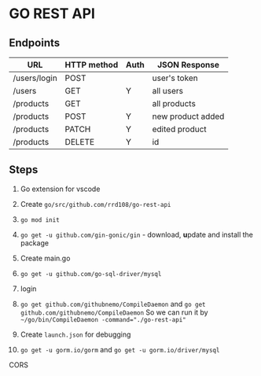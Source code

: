 # GO REST API

## Endpoints

| URL          | HTTP method | Auth | JSON Response     |
| ------------ | ----------- | ---- | ----------------- |
| /users/login | POST        |      | user's token      |
| /users       | GET         | Y    | all users         |
| /products    | GET         |      | all products      |
| /products    | POST        | Y    | new product added |
| /products    | PATCH       | Y    | edited product    |
| /products    | DELETE      | Y    | id                |

## Steps

1. Go extension for vscode

2. Create `go/src/github.com/rrd108/go-rest-api`

3. `go mod init`

4. `go get -u github.com/gin-gonic/gin` - download, **u**pdate and install the package

5. Create main.go

6. `go get -u github.com/go-sql-driver/mysql`

7. login

8. `go get github.com/githubnemo/CompileDaemon` and `go get github.com/githubnemo/CompileDaemon`
   So we can run it by `~/go/bin/CompileDaemon -command="./go-rest-api"`

9. Create `launch.json` for debugging

10. `go get -u gorm.io/gorm` and `go get -u gorm.io/driver/mysql`

CORS
